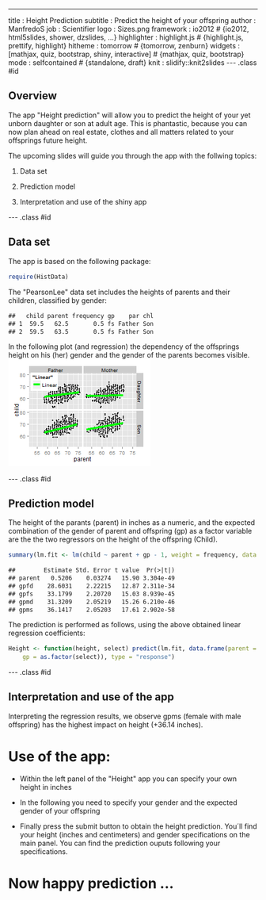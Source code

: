 ---
title       : Height Prediction
subtitle    : Predict the height of your offspring
author      : ManfredoS
job         : Scientifier
logo        : Sizes.png
framework   : io2012        # {io2012, html5slides, shower, dzslides, ...}
highlighter : highlight.js  # {highlight.js, prettify, highlight}
hitheme     : tomorrow      # {tomorrow, zenburn}
widgets     : [mathjax, quiz, bootstrap, shiny, interactive]            # {mathjax, quiz, bootstrap}
mode        : selfcontained # {standalone, draft}
knit        : slidify::knit2slides
--- .class #id

## Overview

The app "Height prediction" will allow you to predict the height of your yet unborn daughter or son at adult age. This is phantastic, because you can now plan ahead on real estate, clothes and all matters related to your offsprings future height.

The upcoming slides will guide you through the app with the follwing topics: 

1. Data set

2. Prediction model 

3. Interpretation and use of the shiny app


--- .class #id 

## Data set

The app is based on the following package:

```r
require(HistData)
```

The "PearsonLee" data set includes the heights of parents and their children, classified by gender:

```
##   child parent frequency gp    par chl
## 1  59.5   62.5       0.5 fs Father Son
## 2  59.5   63.5       0.5 fs Father Son
```

In the following plot (and regression) the dependency of the offsprings height on his (her) gender and the gender of the parents becomes visible. 
![plot of chunk unnamed-chunk-3](figure/unnamed-chunk-3.png) 


--- .class #id 

## Prediction model

The height of the parants (parent) in inches as a numeric, and the expected combination of the gender of parent and offspring (gp) as a factor variable are the the two regressors on the height of the offspring (Child).    

```r
summary(lm.fit <- lm(child ~ parent + gp - 1, weight = frequency, data = PearsonLee))$coefficients
```

```
##        Estimate Std. Error t value  Pr(>|t|)
## parent   0.5206    0.03274   15.90 3.304e-49
## gpfd    28.6031    2.22215   12.87 2.311e-34
## gpfs    33.1799    2.20720   15.03 8.939e-45
## gpmd    31.3209    2.05219   15.26 6.210e-46
## gpms    36.1417    2.05203   17.61 2.902e-58
```


The prediction is performed as follows, using the above obtained linear regression coefficients:    

```r
Height <- function(height, select) predict(lm.fit, data.frame(parent = height, 
    gp = as.factor(select)), type = "response")
```



--- .class #id 

## Interpretation and use of the app

Interpreting the regression results, we observe gpms (female with male offspring) has the highest impact on height (+36.14 inches).

# Use of the app:
* Within the left panel of the "Height" app you can specify your own height in inches

* In the following you need to specify your gender and the expected gender of your offspring

* Finally press the submit button to obtain the height prediction. You´ll find your height (inches and centimeters) and gender specifications on the main panel.
You can find the prediction ouputs following your specifications.

# Now happy prediction ...

